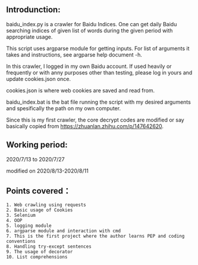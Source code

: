 Introdunction:
--------------------------

baidu_index.py is a crawler for Baidu Indices. One can get daily Baidu searching indices of given list of words during the given period with appropriate usage.

This script uses argparse module for getting inputs. For list of arguments it takes and instructions, see argparse help document -h.

In this crawler, I logged in my own Baidu account. If used heavily or frequently or with anny purposes other than testing, please log in yours and update cookies.json once.

cookies.json is where web cookies are saved and read from. 

baidu_index.bat is the bat file running the script with my desired arguments and spesifically the path on my own computer.

Since this is my first crawler, the core decrypt codes are modified or say basically copied from https://zhuanlan.zhihu.com/p/147642620.

Working period:
-------------------------
2020/7/13 to 2020/7/27

modified on 2020/8/13-2020/8/11

Points covered：
-------------
    1. Web crawling using requests
    2. Basic usage of Cookies
    3. Selenium
    4. OOP
    5. logging module
    6. argparse module and interaction with cmd
    7. This is the first project where the author learns PEP and coding conventions
    8. Handling try-except sentences
    9. The usage of decorator
    10. List comprehensions
    
